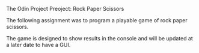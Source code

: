 The Odin Project
Preoject: Rock Paper Scissors

The following assignment was to program a playable game of rock paper scissors.

The game is designed to show results in the console and will be updated at a later date to have a GUI.
